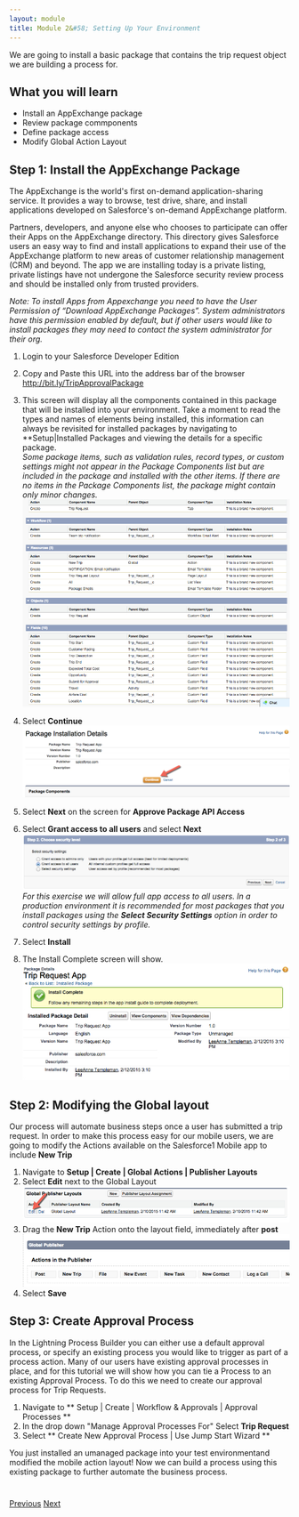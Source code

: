 ```yaml
---
layout: module
title: Module 2&#58; Setting Up Your Environment
---
```


We are going to install a basic package that contains the trip request object we are building a process for. 

## What you will learn
- Install an AppExchange package
- Review package commponents
- Define package access
- Modify Global Action Layout


## Step 1: Install the AppExchange Package

The AppExchange is the world's first on-demand application-sharing service. It provides a way to browse, test drive, share, and install applications developed on Salesforce's on-demand AppExchange platform.

Partners, developers, and anyone else who chooses to participate can offer their Apps on the AppExchange directory. This directory gives Salesforce users an easy way to find and install applications to expand their use of the AppExchange platform to new areas of customer relationship management (CRM) and beyond.
The app we are installing today is a private listing, private listings have not undergone the Salesforce security review process and should be installed only from trusted providers. 

*Note: To install Apps from Appexchange you need to have the User Permission of “Download AppExchange Packages”.  System administrators have this permission enabled by default, but if other users would like to install packages they may need to contact the system administrator for their org.*

1. Login to your Salesforce Developer Edition

2. Copy and Paste this URL into the address bar of the browser http://bit.ly/TripApprovalPackage 

3. This screen will display all the components contained in this package that will be installed into your environment. Take a moment to read the types and names of elements being installed, this information can always be revisited for installed packages by navigating to **Setup|Installed Packages and viewing the details for a specific package.  
*Some package items, such as validation rules, record types, or custom settings might not appear in the Package Components list but are included in the package and installed with the other items. If there are no items in the Package Components list, the package might contain only minor changes.*
![](images/package2.jpg)

4. Select **Continue** 
![](images/package1.jpg)

5. Select **Next** on the screen for **Approve Package API Access**

6. Select **Grant access to all users** and select **Next**
![](images/package3.jpg)
*For this exercise we will allow full app access to all users. In a production environment it is recommended for most packages that you install packages using the **Select Security Settings** option in order to control security settings by profile.*

7. Select **Install**

8. The Install Complete screen will show.
![](images/package4.jpg)


## Step 2: Modifying the Global layout
Our process will automate business steps once a user has submitted a trip request. In order to make this process easy for our mobile users, we are going to modify the Actions available on the Salesforce1 Mobile app to include **New Trip**

1. Navigate to **Setup | Create | Global Actions | Publisher Layouts**
2. Select **Edit** next to the Global Layout
![](images/layout1.jpg)
3. Drag the **New Trip** Action onto the layout field, immediately after **post** 
![](images/layout2.jpg)
4. Select **Save**


## Step 3: Create Approval Process 
In the Lightning Process Builder you can either use a default approval process, or specify an existing process you would like to trigger as part of a process action. Many of our users have existing approval processes in place, and for this tutorial we will show how you can tie a Process to an existing Approval Process. To do this we need to create our approval process for Trip Requests. 


1. Navigate to ** Setup | Create | Workflow & Approvals | Approval Processes ** 
1. In the drop down "Manage Approval Processes For" Select **Trip Request**
1. Select ** Create New Approval Process | Use Jump Start Wizard **



You just installed an umanaged package into your test environmentand modified the mobile action layout! Now we can build a process using this existing package to further automate the business process. 


<div class="row" style="margin-top:40px;">
<div class="col-sm-12">
<a href="create-developer-edition.html" class="btn btn-default"><i class="glyphicon glyphicon-chevron-left"></i> Previous</a>
<a href="create-apex-controller.html" class="btn btn-default pull-right">Next <i class="glyphicon glyphicon-chevron-right"></i></a>
</div>
</div>
